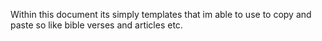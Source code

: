 Within this document its simply templates that im able to use to copy and paste so like bible verses and articles etc.
